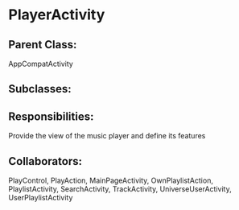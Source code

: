 # PlayerActivity

## Parent Class:
AppCompatActivity


## Subclasses:


## Responsibilities:
Provide the view of the music player and define its features

## Collaborators:
PlayControl, PlayAction, MainPageActivity, OwnPlaylistAction, PlaylistActivity, SearchActivity, TrackActivity, UniverseUserActivity, UserPlaylistActivity
